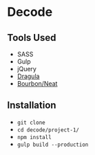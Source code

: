 # Decode

## Tools Used
- SASS
- Gulp
- jQuery
- [Dragula](https://bevacqua.github.io/dragula/)
- [Bourbon](http://bourbon.io/)[/Neat](http://neat.bourbon.io/)

## Installation
- `git clone`
- `cd decode/project-1/`
- `npm install`
- `gulp build --production`